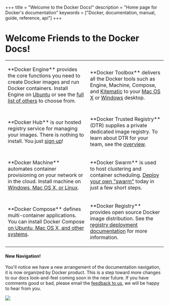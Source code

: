+++
title = "Welcome to the Docker Docs!"
description = "Home page for Docker's documentation"
keywords = ["Docker, documentation, manual, guide, reference, api"]
+++

# Welcome Friends to the Docker Docs!

<style type="text/css">
.splash {border:0;background:none;}
.splash td{vertical-align:top;background:none;padding:10px 5px;border-style:none;border-width:0px;overflow:hidden;word-break:normal;}
</style>
<table id="splashTable">
  <tr>
    <td class="splash-031e">
    <p>
    **Docker Engine** provides the core functions you need to create Docker images and run Docker containers. Install Engine
    on <a href="engine/installation/linux/ubuntulinux/"/>Ubuntu</a> or see the <a href="/engine/installation/"/>full list of others</a> to choose from.
    </p> </td>
    <td class="splash-031e"><p>**Docker Toolbox** delivers all the Docker tools such as Engine, Machine, Compose, and <a href="/kitematic/"/>Kitematic</a> to your <a href="/engine/installation/mac"/>Mac OS
    X</a> or <a href="/engine/installation/windows"/>Windows</a> desktop.
</tr>
<tr>
    <td class="splash-031e"><p>
    **Docker Hub** is our hosted registry service for managing your images. There
    is nothing to install. You just <a
    href="https://hub.docker.com/">sign up</a>!
    <p></td>
    <td class="splash-031e"><p>
    **Docker Trusted Registry** (DTR) supplies a private dedicated image registry. To learn about DTR
for your team, see the <a href="/docker-trusted-registry/">overview</a>.
    </p> </td>
  </tr>
  <tr>
    <td class="splash-031e"><p>
    **Docker Machine** automates container provisioning on your network or in
    the cloud. Install machine on <a href="/machine/install-machine/">Windows, Mac OS
    X, or Linux</a>.<p>
    </td>
    <td class="splash-031e"><p>
    **Docker Swarm** is used to host clustering and container scheduling. <a
    href="/swarm/get-swarm/">Deploy your own "swarm"</a> today in just a
    few short steps.
    </p></td>
  </tr>
<tr>  
    <td class="splash-031e"><p>
    **Docker Compose** defines multi-container applications. You can install
    Docker Compose <a href="/compose/install/">on Ubuntu, Mac OS X, and other
    systems</a>.<p></td>
    <td class="splash-031e"><p>
    **Docker Registry** provides open source Docker image distribution. See the
    <a href="/registry/deploying/">registry deployment documentation</a> for more
    information.
    </P></td>
  </tr>
</table>

#### **New Navigation!**

You'll notice we have a new arrangement of the documentation navigation, it is
now organized by Docker product. This is a step toward more changes to our docs
look-and-feel coming soon in the near future. If you have comments good or bad,
please email the <a href="mailto:feedback@docker.com">feedback to us</a>, we
will be happy to hear from you.

![](https://docs.docker.com/images/docker-friends.png)
